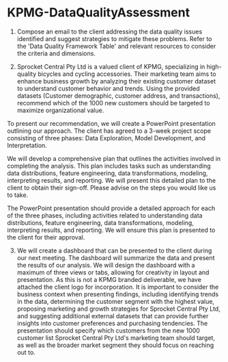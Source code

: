 # KPMG-DataQualityAssessment
1. Compose an email to the client addressing the data quality issues identified and suggest strategies to mitigate these problems. Refer to the 'Data Quality Framework Table' and relevant resources to consider the criteria and dimensions.

2. Sprocket Central Pty Ltd is a valued client of KPMG, specializing in high-quality bicycles and cycling accessories. Their marketing team aims to enhance business growth by analyzing their existing customer dataset to understand customer behavior and trends. Using the provided datasets (Customer demographic, customer address, and transactions), recommend which of the 1000 new customers should be targeted to maximize organizational value.

To present our recommendation, we will create a PowerPoint presentation outlining our approach. The client has agreed to a 3-week project scope consisting of three phases: Data Exploration, Model Development, and Interpretation.

We will develop a comprehensive plan that outlines the activities involved in completing the analysis. This plan includes tasks such as understanding data distributions, feature engineering, data transformations, modeling, interpreting results, and reporting. We will present this detailed plan to the client to obtain their sign-off. Please advise on the steps you would like us to take.

The PowerPoint presentation should provide a detailed approach for each of the three phases, including activities related to understanding data distributions, feature engineering, data transformations, modeling, interpreting results, and reporting. We will ensure this plan is presented to the client for their approval.

3. We will create a dashboard that can be presented to the client during our next meeting. The dashboard will summarize the data and present the results of our analysis. We will design the dashboard with a maximum of three views or tabs, allowing for creativity in layout and presentation. As this is not a KPMG branded deliverable, we have attached the client logo for incorporation. It is important to consider the business context when presenting findings, including identifying trends in the data, determining the customer segment with the highest value, proposing marketing and growth strategies for Sprocket Central Pty Ltd, and suggesting additional external datasets that can provide further insights into customer preferences and purchasing tendencies. The presentation should specify which customers from the new 1000 customer list Sprocket Central Pty Ltd's marketing team should target, as well as the broader market segment they should focus on reaching out to.
